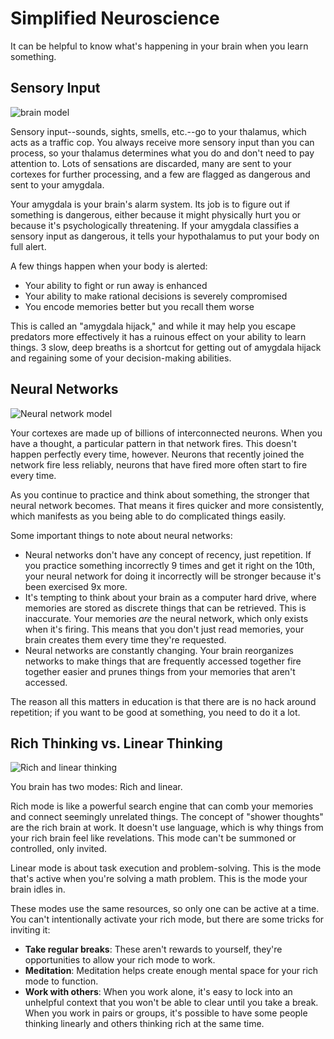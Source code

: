 # Simplified Neuroscience

It can be helpful to know what's happening in your brain when you learn something.

## Sensory Input

![brain model](https://ik.imagekit.io/sikaeducation/education/sika-education/brains_bKqZo8-wL.png?ik-sdk-version=javascript-1.4.3&updatedAt=1645839887370)

Sensory input--sounds, sights, smells, etc.--go to your thalamus, which acts as a traffic cop. You always receive more sensory input than you can process, so your thalamus determines what you do and don't need to pay attention to. Lots of sensations are discarded, many are sent to your cortexes for further processing, and a few are flagged as dangerous and sent to your amygdala.

Your amygdala is your brain's alarm system. Its job is to figure out if something is dangerous, either because it might physically hurt you or because it's psychologically threatening. If your amygdala classifies a sensory input as dangerous, it tells your hypothalamus to put your body on full alert.

A few things happen when your body is alerted:

* Your ability to fight or run away is enhanced
* Your ability to make rational decisions is severely compromised
* You encode memories better but you recall them worse

This is called an "amygdala hijack," and while it may help you escape predators more effectively it has a ruinous effect on your ability to learn things. 3 slow, deep breaths is a shortcut for getting out of amygdala hijack and regaining some of your decision-making abilities.

## Neural Networks

![Neural network model](https://ik.imagekit.io/sikaeducation/education/sika-education/neural-networks_kcc0OT2J82.png?ik-sdk-version=javascript-1.4.3&updatedAt=1645839864336)

Your cortexes are made up of billions of interconnected neurons. When you have a thought, a particular pattern in that network fires. This doesn't happen perfectly every time, however. Neurons that recently joined the network fire less reliably, neurons that have fired more often start to fire every time.

As you continue to practice and think about something, the stronger that neural network becomes. That means it fires quicker and more consistently, which manifests as you being able to do complicated things easily.

Some important things to note about neural networks:

* Neural networks don't have any concept of recency, just repetition. If you practice something incorrectly 9 times and get it right on the 10th, your neural network for doing it incorrectly will be stronger because it's been exercised 9x more.
* It's tempting to think about your brain as a computer hard drive, where memories are stored as discrete things that can be retrieved. This is inaccurate. Your memories _are_ the neural network, which only exists when it's firing. This means that you don't just read memories, your brain creates them every time they're requested.
* Neural networks are constantly changing. Your brain reorganizes networks to make things that are frequently accessed together fire together easier and prunes things from your memories that aren't accessed.

The reason all this matters in education is that there are is no hack around repetition; if you want to be good at something, you need to do it a lot.

## Rich Thinking vs. Linear Thinking

![Rich and linear thinking](https://ik.imagekit.io/sikaeducation/education/sika-education/rich-vs-linear__DMsDm3t0L3.png?ik-sdk-version=javascript-1.4.3&updatedAt=1645839864094)

You brain has two modes: Rich and linear.

Rich mode is like a powerful search engine that can comb your memories and connect seemingly unrelated things. The concept of "shower thoughts" are the rich brain at work. It doesn't use language, which is why things from your rich brain feel like revelations. This mode can't be summoned or controlled, only invited.

Linear mode is about task execution and problem-solving. This is the mode that's active when you're solving a math problem. This is the mode your brain idles in.

These modes use the same resources, so only one can be active at a time. You can't intentionally activate your rich mode, but there are some tricks for inviting it:

* **Take regular breaks**: These aren't rewards to yourself, they're opportunities to allow your rich mode to work.
* **Meditation**: Meditation helps create enough mental space for your rich mode to function.
* **Work with others**: When you work alone, it's easy to lock into an unhelpful context that you won't be able to clear until you take a break. When you work in pairs or groups, it's possible to have some people thinking linearly and others thinking rich at the same time.
